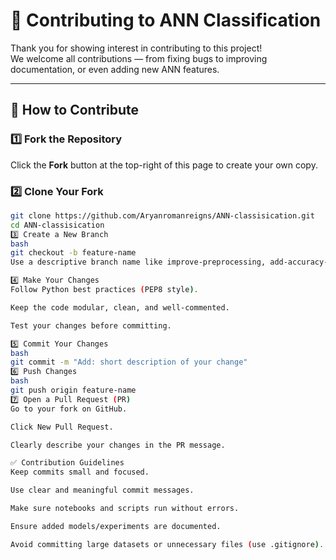 # 🤝 Contributing to ANN Classification

Thank you for showing interest in contributing to this project!  
We welcome all contributions — from fixing bugs to improving documentation, or even adding new ANN features.

---

## 📌 How to Contribute

### 1️⃣ Fork the Repository
Click the **Fork** button at the top-right of this page to create your own copy.

### 2️⃣ Clone Your Fork
```bash
git clone https://github.com/Aryanromanreigns/ANN-classisication.git
cd ANN-classisication
3️⃣ Create a New Branch
bash
git checkout -b feature-name
Use a descriptive branch name like improve-preprocessing, add-accuracy-metrics, or fix-readme.

4️⃣ Make Your Changes
Follow Python best practices (PEP8 style).

Keep the code modular, clean, and well-commented.

Test your changes before committing.

5️⃣ Commit Your Changes
bash
git commit -m "Add: short description of your change"
6️⃣ Push Changes
bash
git push origin feature-name
7️⃣ Open a Pull Request (PR)
Go to your fork on GitHub.

Click New Pull Request.

Clearly describe your changes in the PR message.

✅ Contribution Guidelines
Keep commits small and focused.

Use clear and meaningful commit messages.

Make sure notebooks and scripts run without errors.

Ensure added models/experiments are documented.

Avoid committing large datasets or unnecessary files (use .gitignore).
